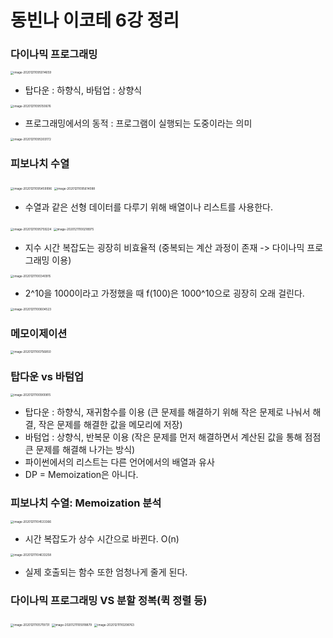 

# 동빈나 이코테 6강 정리



### 다이나믹 프로그래밍



<img src="C:\Users\user\AppData\Roaming\Typora\typora-user-images\image-20201211095014659.png" alt="image-20201211095014659" style="zoom:33%;" />

* 탑다운 : 하향식, 바텀업 : 상향식



<img src="C:\Users\user\AppData\Roaming\Typora\typora-user-images\image-20201211095150676.png" alt="image-20201211095150676" style="zoom:33%;" />

* 프로그래밍에서의 동적 : 프로그램이 실행되는 도중이라는 의미



<img src="C:\Users\user\AppData\Roaming\Typora\typora-user-images\image-20201211095303172.png" alt="image-20201211095303172" style="zoom:33%;" />



### 피보나치 수열



<img src="C:\Users\user\AppData\Roaming\Typora\typora-user-images\image-20201211095459996.png" alt="image-20201211095459996" style="zoom:33%;" />

<img src="C:\Users\user\AppData\Roaming\Typora\typora-user-images\image-20201211095614088.png" alt="image-20201211095614088" style="zoom:33%;" />

* 수열과 같은 선형 데이터를 다루기 위해 배열이나 리스트를 사용한다.



<img src="C:\Users\user\AppData\Roaming\Typora\typora-user-images\image-20201211095759224.png" alt="image-20201211095759224" style="zoom:33%;" />



<img src="C:\Users\user\AppData\Roaming\Typora\typora-user-images\image-20201211100218975.png" alt="image-20201211100218975" style="zoom: 33%;" />

* 지수 시간 복잡도는 굉장히 비효율적 (중복되는 계산 과정이 존재 -> 다이나믹 프로그래밍 이용)



<img src="C:\Users\user\AppData\Roaming\Typora\typora-user-images\image-20201211100340915.png" alt="image-20201211100340915" style="zoom:33%;" />

* 2^10을 1000이라고 가정했을 때 f(100)은 1000^10으로 굉장히 오래 걸린다.



<img src="C:\Users\user\AppData\Roaming\Typora\typora-user-images\image-20201211100604523.png" alt="image-20201211100604523" style="zoom:33%;" />





### 메모이제이션

<img src="C:\Users\user\AppData\Roaming\Typora\typora-user-images\image-20201211100756850.png" alt="image-20201211100756850" style="zoom:33%;" />





### 탑다운 vs 바텀업

<img src="C:\Users\user\AppData\Roaming\Typora\typora-user-images\image-20201211100900815.png" alt="image-20201211100900815" style="zoom:33%;" />

* 탑다운 : 하향식, 재귀함수를 이용 (큰 문제를 해결하기 위해 작은 문제로 나눠서 해결, 작은 문제를 해결한 값을 메모리에 저장)
* 바텀업 : 상향식, 반복문 이용 (작은 문제를 먼저 해결하면서 계산된 값을 통해 점점 큰 문제를 해결해 나가는 방식)
* 파이썬에서의 리스트는 다른 언어에서의 배열과 유사
* DP = Memoization은 아니다.



### 피보나치 수열: Memoization 분석

<img src="C:\Users\user\AppData\Roaming\Typora\typora-user-images\image-20201211104533366.png" alt="image-20201211104533366" style="zoom:33%;" />

* 시간 복잡도가 상수 시간으로 바뀐다. O(n)



<img src="C:\Users\user\AppData\Roaming\Typora\typora-user-images\image-20201211104633258.png" alt="image-20201211104633258" style="zoom:33%;" />

* 실제 호출되는 함수 또한 엄청나게 줄게 된다.





### 다이나믹 프로그래밍 VS 분할 정복(퀵 정렬 등)

<img src="C:\Users\user\AppData\Roaming\Typora\typora-user-images\image-20201211105719731.png" alt="image-20201211105719731" style="zoom:33%;" />



<img src="C:\Users\user\AppData\Roaming\Typora\typora-user-images\image-20201211105918879.png" alt="image-20201211105918879" style="zoom:33%;" />



<img src="C:\Users\user\AppData\Roaming\Typora\typora-user-images\image-20201211110208763.png" alt="image-20201211110208763" style="zoom:33%;" />

























